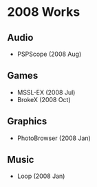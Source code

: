 2008 Works
==========

Audio
-----

- PSPScope (2008 Aug)


Games
-----

- MSSL-EX (2008 Jul)
- BrokeX (2008 Oct)


Graphics
--------

- PhotoBrowser (2008 Jan)


Music
-----

- Loop (2008 Jan)
